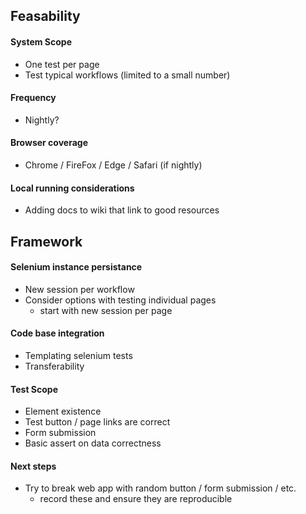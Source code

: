 ## Feasability
#### System Scope
* One test per page
* Test typical workflows (limited to a small number)

#### Frequency
* Nightly? 

#### Browser coverage
* Chrome / FireFox / Edge / Safari (if nightly)

#### Local running considerations
* Adding docs to wiki that link to good resources


## Framework
#### Selenium instance persistance
* New session per workflow
* Consider options with testing individual pages
  * start with new session per page

#### Code base integration
* Templating selenium tests
* Transferability

#### Test Scope
* Element existence
* Test button / page links are correct
* Form submission
* Basic assert on data correctness

#### Next steps
* Try to break web app with random button / form submission / etc.
  * record these and ensure they are reproducible
